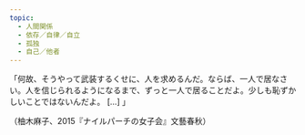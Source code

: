 ```yaml
---
topic:
  - 人間関係
  - 依存／自律／自立
  - 孤独
  - 自己／他者
---
```

「何故、そうやって武装するくせに、人を求めるんだ。ならば、一人で居なさい。人を信じられるようになるまで、ずっと一人で居ることだよ。少しも恥ずかしいことではないんだよ。 \[…] 」

（柚木麻子、2015『ナイルパーチの女子会』文藝春秋）